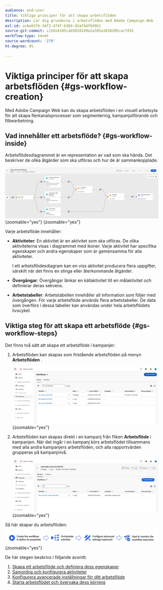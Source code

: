 ```yaml
---
audience: end-user
title: Viktiga principer för att skapa arbetsflöden
description: Lär dig grunderna i arbetsflöden med Adobe Campaign Web
exl-id: ac6e63fb-34f2-474f-b364-d2af44f649b1
source-git-commit: c156e4105cab5028249a2a3d5a1838205cac7d35
workflow-type: tm+mt
source-wordcount: '279'
ht-degree: 0%

---
```



# Viktiga principer för att skapa arbetsflöden {#gs-workflow-creation}

Med Adobe Campaign Web kan du skapa arbetsflöden i en visuell arbetsyta för att skapa flerkanalsprocesser som segmentering, kampanjutförande och filbearbetning.

## Vad innehåller ett arbetsflöde? {#gs-workflow-inside}

Arbetsflödesdiagrammet är en representation av vad som ska hända. Det beskriver de olika åtgärder som ska utföras och hur de är sammankopplade.

![](assets/workflow-example.png){zoomable="yes"} {zoomable="yes"}

Varje arbetsflöde innehåller:

* **Aktiviteter**: En aktivitet är en aktivitet som ska utföras. De olika aktiviteterna visas i diagrammet med ikoner. Varje aktivitet har specifika egenskaper och andra egenskaper som är gemensamma för alla aktiviteter.

  I ett arbetsflödesdiagram kan en viss aktivitet producera flera uppgifter, särskilt när det finns en slinga eller återkommande åtgärder.

* **Övergångar**: Övergångar länkar en källaktivitet till en målaktivitet och definierar deras sekvens.

* **Arbetstabeller**: Arbetstabellen innehåller all information som följer med övergången. För varje arbetsflöde används flera arbetstabeller. De data som överförs i dessa tabeller kan användas under hela arbetsflödets livscykel.

## Viktiga steg för att skapa ett arbetsflöde {#gs-workflow-steps}


Det finns två sätt att skapa ett arbetsflöde i kampanjer:

1. Arbetsflöden kan skapas som fristående arbetsflöden på menyn **Arbetsflöden** .

   ![](assets/create-a-standalone-wf.png){zoomable="yes"}

1. Arbetsflöden kan skapas direkt i en kampanj från fliken **Arbetsflöde** i kampanjen. När det ingår i en kampanj körs arbetsflödet tillsammans med alla andra kampanjers arbetsflöden, och alla rapportvärden grupperas på kampanjnivå.

   ![](assets/create-a-wf-from-a-campaign.png){zoomable="yes"}

Så här skapar du arbetsflöden:

![](assets/workflow-creation-process.png){zoomable="yes"}

De här stegen beskrivs i följande avsnitt:

1. [Skapa ett arbetsflöde och definiera dess egenskaper](create-workflow.md)
1. [Samordna och konfigurera aktiviteter](orchestrate-activities.md)
1. [Konfigurera avancerade inställningar för ditt arbetsflöde](workflow-settings.md)
1. [Starta arbetsflödet och övervaka dess körning](start-monitor-workflows.md)
